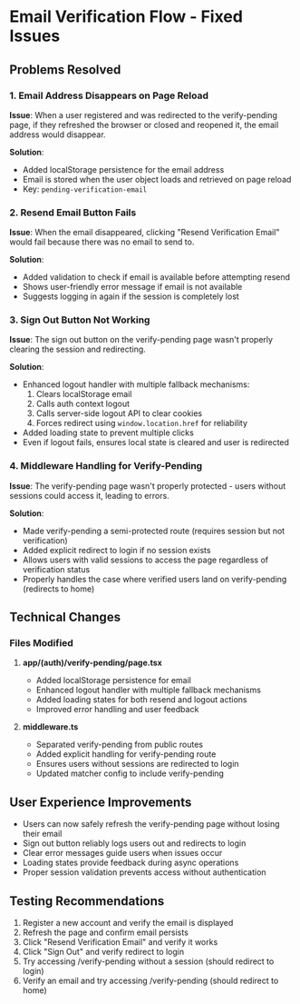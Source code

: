 # Email Verification Flow - Fixed Issues

## Problems Resolved

### 1. Email Address Disappears on Page Reload

**Issue**: When a user registered and was redirected to the verify-pending page, if they refreshed the browser or closed and reopened it, the email address would disappear.

**Solution**:

- Added localStorage persistence for the email address
- Email is stored when the user object loads and retrieved on page reload
- Key: `pending-verification-email`

### 2. Resend Email Button Fails

**Issue**: When the email disappeared, clicking "Resend Verification Email" would fail because there was no email to send to.

**Solution**:

- Added validation to check if email is available before attempting resend
- Shows user-friendly error message if email is not available
- Suggests logging in again if the session is completely lost

### 3. Sign Out Button Not Working

**Issue**: The sign out button on the verify-pending page wasn't properly clearing the session and redirecting.

**Solution**:

- Enhanced logout handler with multiple fallback mechanisms:
  1. Clears localStorage email
  2. Calls auth context logout
  3. Calls server-side logout API to clear cookies
  4. Forces redirect using `window.location.href` for reliability
- Added loading state to prevent multiple clicks
- Even if logout fails, ensures local state is cleared and user is redirected

### 4. Middleware Handling for Verify-Pending

**Issue**: The verify-pending page wasn't properly protected - users without sessions could access it, leading to errors.

**Solution**:

- Made verify-pending a semi-protected route (requires session but not verification)
- Added explicit redirect to login if no session exists
- Allows users with valid sessions to access the page regardless of verification status
- Properly handles the case where verified users land on verify-pending (redirects to home)

## Technical Changes

### Files Modified

1. **app/(auth)/verify-pending/page.tsx**

   - Added localStorage persistence for email
   - Enhanced logout handler with multiple fallback mechanisms
   - Added loading states for both resend and logout actions
   - Improved error handling and user feedback

2. **middleware.ts**
   - Separated verify-pending from public routes
   - Added explicit handling for verify-pending route
   - Ensures users without sessions are redirected to login
   - Updated matcher config to include verify-pending

## User Experience Improvements

- Users can now safely refresh the verify-pending page without losing their email
- Sign out button reliably logs users out and redirects to login
- Clear error messages guide users when issues occur
- Loading states provide feedback during async operations
- Proper session validation prevents access without authentication

## Testing Recommendations

1. Register a new account and verify the email is displayed
2. Refresh the page and confirm email persists
3. Click "Resend Verification Email" and verify it works
4. Click "Sign Out" and verify redirect to login
5. Try accessing /verify-pending without a session (should redirect to login)
6. Verify an email and try accessing /verify-pending (should redirect to home)
